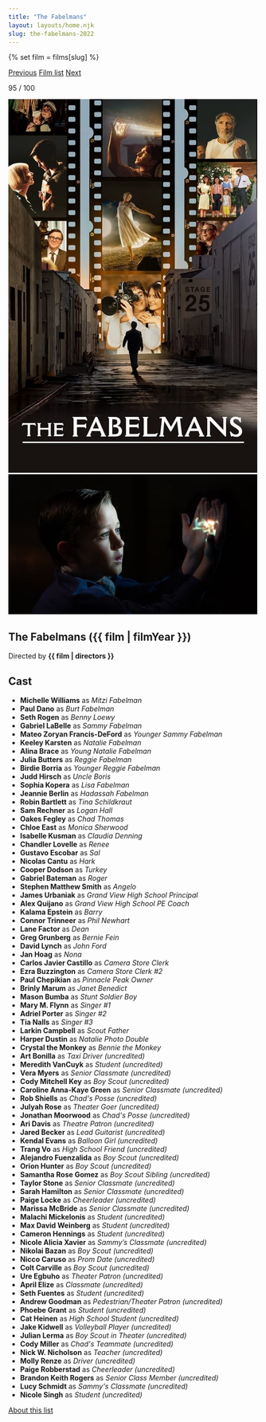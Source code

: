 ```yaml
---
title: "The Fabelmans"
layout: layouts/home.njk
slug: the-fabelmans-2022
---
```


{% set film = films[slug] %}

<nav class="films">
  <a class="prev" href="../the-banshees-of-inisherin-2022">Previous</a>
  <a href="../">Film list</a>
  <a class="next" href="../empire-of-light-2022">Next</a>
</nav>

<p>95 / 100</p>

<article class="film">
  <div class="backdrop-and-poster">
    <img class="poster" src="../films/posters/the-fabelmans-2022.jpg" alt="">
    <img class="backdrop" src="../films/backdrops/the-fabelmans-2022.jpg" alt="">
  </div>

  <h1>The Fabelmans ({{ film | filmYear }})</h1>

  

  <p class="director">
    Directed by <strong>{{ film | directors }}</strong>
  </p>


  <h2>
    Cast
  </h2>
  <ul>
            <li><strong>Michelle Williams</strong> as <em>Mitzi Fabelman</em></li>
        <li><strong>Paul Dano</strong> as <em>Burt Fabelman</em></li>
        <li><strong>Seth Rogen</strong> as <em>Benny Loewy</em></li>
        <li><strong>Gabriel LaBelle</strong> as <em>Sammy Fabelman</em></li>
        <li><strong>Mateo Zoryan Francis-DeFord</strong> as <em>Younger Sammy Fabelman</em></li>
        <li><strong>Keeley Karsten</strong> as <em>Natalie Fabelman</em></li>
        <li><strong>Alina Brace</strong> as <em>Young Natalie Fabelman</em></li>
        <li><strong>Julia Butters</strong> as <em>Reggie Fabelman</em></li>
        <li><strong>Birdie Borria</strong> as <em>Younger Reggie Fabelman</em></li>
        <li><strong>Judd Hirsch</strong> as <em>Uncle Boris</em></li>
        <li><strong>Sophia Kopera</strong> as <em>Lisa Fabelman</em></li>
        <li><strong>Jeannie Berlin</strong> as <em>Hadassah Fabelman</em></li>
        <li><strong>Robin Bartlett</strong> as <em>Tina Schildkraut</em></li>
        <li><strong>Sam Rechner</strong> as <em>Logan Hall</em></li>
        <li><strong>Oakes Fegley</strong> as <em>Chad Thomas</em></li>
        <li><strong>Chloe East</strong> as <em>Monica Sherwood</em></li>
        <li><strong>Isabelle Kusman</strong> as <em>Claudia Denning</em></li>
        <li><strong>Chandler Lovelle</strong> as <em>Renee</em></li>
        <li><strong>Gustavo Escobar</strong> as <em>Sal</em></li>
        <li><strong>Nicolas Cantu</strong> as <em>Hark</em></li>
        <li><strong>Cooper Dodson</strong> as <em>Turkey</em></li>
        <li><strong>Gabriel Bateman</strong> as <em>Roger</em></li>
        <li><strong>Stephen Matthew Smith</strong> as <em>Angelo</em></li>
        <li><strong>James Urbaniak</strong> as <em>Grand View High School Principal</em></li>
        <li><strong>Alex Quijano</strong> as <em>Grand View High School PE Coach</em></li>
        <li><strong>Kalama Epstein</strong> as <em>Barry</em></li>
        <li><strong>Connor Trinneer</strong> as <em>Phil Newhart</em></li>
        <li><strong>Lane Factor</strong> as <em>Dean</em></li>
        <li><strong>Greg Grunberg</strong> as <em>Bernie Fein</em></li>
        <li><strong>David Lynch</strong> as <em>John Ford</em></li>
        <li><strong>Jan Hoag</strong> as <em>Nona</em></li>
        <li><strong>Carlos Javier Castillo</strong> as <em>Camera Store Clerk</em></li>
        <li><strong>Ezra Buzzington</strong> as <em>Camera Store Clerk #2</em></li>
        <li><strong>Paul Chepikian</strong> as <em>Pinnacle Peak Owner</em></li>
        <li><strong>Brinly Marum</strong> as <em>Janet Benedict</em></li>
        <li><strong>Mason Bumba</strong> as <em>Stunt Soldier Boy</em></li>
        <li><strong>Mary M. Flynn</strong> as <em>Singer #1</em></li>
        <li><strong>Adriel Porter</strong> as <em>Singer #2</em></li>
        <li><strong>Tia Nalls</strong> as <em>Singer #3</em></li>
        <li><strong>Larkin Campbell</strong> as <em>Scout Father</em></li>
        <li><strong>Harper Dustin</strong> as <em>Natalie Photo Double</em></li>
        <li><strong>Crystal the Monkey</strong> as <em>Bennie the Monkey</em></li>
        <li><strong>Art Bonilla</strong> as <em>Taxi Driver (uncredited)</em></li>
        <li><strong>Meredith VanCuyk</strong> as <em>Student (uncredited)</em></li>
        <li><strong>Vera Myers</strong> as <em>Senior Classmate (uncredited)</em></li>
        <li><strong>Cody Mitchell Key</strong> as <em>Boy Scout (uncredited)</em></li>
        <li><strong>Caroline Anna-Kaye Green</strong> as <em>Senior Classmate (uncredited)</em></li>
        <li><strong>Rob Shiells</strong> as <em>Chad's Posse (uncredited)</em></li>
        <li><strong>Julyah Rose</strong> as <em>Theater Goer (uncredited)</em></li>
        <li><strong>Jonathan Moorwood</strong> as <em>Chad's Posse (uncredited)</em></li>
        <li><strong>Ari Davis</strong> as <em>Theatre Patron (uncredited)</em></li>
        <li><strong>Jared Becker</strong> as <em>Lead Guitarist (uncredited)</em></li>
        <li><strong>Kendal Evans</strong> as <em>Balloon Girl (uncredited)</em></li>
        <li><strong>Trang Vo</strong> as <em>High School Friend (uncredited)</em></li>
        <li><strong>Alejandro Fuenzalida</strong> as <em>Boy Scout (uncredited)</em></li>
        <li><strong>Orion Hunter</strong> as <em>Boy Scout (uncredited)</em></li>
        <li><strong>Samantha Rose Gomez</strong> as <em>Boy Scout Sibling (uncredited)</em></li>
        <li><strong>Taylor Stone</strong> as <em>Senior Classmate (uncredited)</em></li>
        <li><strong>Sarah Hamilton</strong> as <em>Senior Classmate (uncredited)</em></li>
        <li><strong>Paige Locke</strong> as <em>Cheerleader (uncredited)</em></li>
        <li><strong>Marissa McBride</strong> as <em>Senior Classmate (uncredited)</em></li>
        <li><strong>Malachi Mickelonis</strong> as <em>Student (uncredited)</em></li>
        <li><strong>Max David Weinberg</strong> as <em>Student (uncredited)</em></li>
        <li><strong>Cameron Hennings</strong> as <em>Student (uncredited)</em></li>
        <li><strong>Nicole Alicia Xavier</strong> as <em>Sammy’s Classmate (uncredited)</em></li>
        <li><strong>Nikolai Bazan</strong> as <em>Boy Scout (uncredited)</em></li>
        <li><strong>Nicco Caruso</strong> as <em>Prom Date (uncredited)</em></li>
        <li><strong>Colt Carville</strong> as <em>Boy Scout (uncredited)</em></li>
        <li><strong>Ure Egbuho</strong> as <em>Theater Patron (uncredited)</em></li>
        <li><strong>April Elize</strong> as <em>Classmate (uncredited)</em></li>
        <li><strong>Seth Fuentes</strong> as <em>Student (uncredited)</em></li>
        <li><strong>Andrew Goodman</strong> as <em>Pedestrian/Theater Patron (uncredited)</em></li>
        <li><strong>Phoebe Grant</strong> as <em>Student (uncredited)</em></li>
        <li><strong>Cat Heinen</strong> as <em>High School Student (uncredited)</em></li>
        <li><strong>Jake Kidwell</strong> as <em>Volleyball Player (uncredited)</em></li>
        <li><strong>Julian Lerma</strong> as <em>Boy Scout in Theater (uncredited)</em></li>
        <li><strong>Cody Miller</strong> as <em>Chad's Teammate (uncredited)</em></li>
        <li><strong>Nick W. Nicholson</strong> as <em>Teacher (uncredited)</em></li>
        <li><strong>Molly Renze</strong> as <em>Driver (uncredited)</em></li>
        <li><strong>Paige Robberstad</strong> as <em>Cheerleader (uncredited)</em></li>
        <li><strong>Brandon Keith Rogers</strong> as <em>Senior Class Member (uncredited)</em></li>
        <li><strong>Lucy Schmidt</strong> as <em>Sammy's Classmate (uncredited)</em></li>
        <li><strong>Nicole Singh</strong> as <em>Student (uncredited)</em></li>
  </ul>
</article>
<footer>
  <a href="../about">About this list</a>
</footer>

